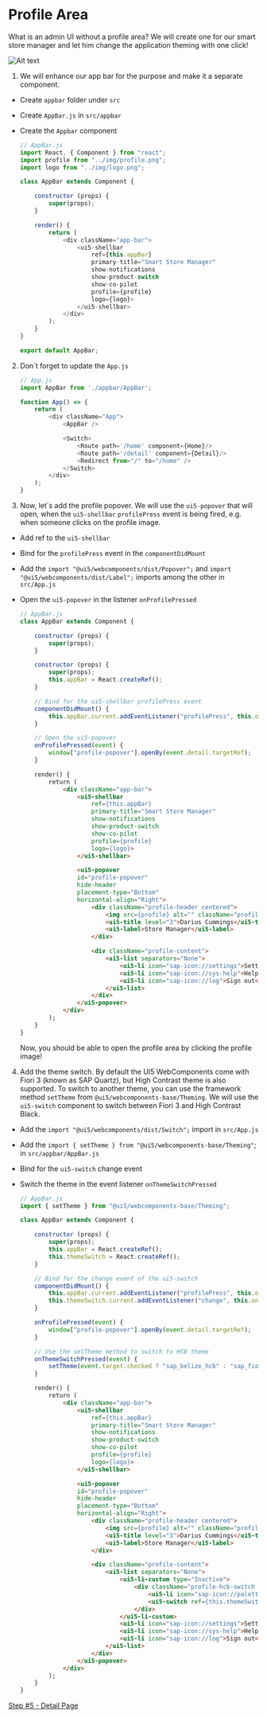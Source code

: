 # Profile Area

What is an admin UI without a profile area? We will create one for our smart store manager and let him change the application theming with one click!

![Alt text](./step4.png?raw=true "Profile Area")

1. We will enhance our app bar for the purpose and make it a separate component. 
- Create ```appbar``` folder under ```src```
- Create ```AppBar.js``` in ```src/appbar```
- Create the ```Appbar``` component

	```js
	// AppBar.js
	import React, { Component } from "react";
	import profile from "../img/profile.png";
	import logo from "../img/logo.png";

	class AppBar extends Component {	

		constructor (props) {
			super(props);
		}

		render() {
			return (
				<div className="app-bar">
					<ui5-shellbar
						ref={this.appBar}
						primary-title="Smart Store Manager"
						show-notifications
						show-product-switch
						show-co-pilot
						profile={profile}
						logo={logo}>
					</ui5-shellbar>
				</div>
			);
		}
	}

	export default AppBar;
	```

2. Don`t forget to update the ```App.js```

	```js
	// App.js
	import AppBar from './appbar/AppBar';

	function App() => {
		return (
			<div className="App">
				<AppBar />

				<Switch>
					<Route path='/home' component={Home}/>
					<Route path='/detail' component={Detail}/>
					<Redirect from="/" to="/home" />
				</Switch>
			</div>
		);
	}
	```

3. Now, let`s add the profile popover. We will use the ```ui5-popover``` that will open, when the ```ui5-shellbar``` ```profilePress``` event is being fired, e.g. when someone clicks on the profile image.

- Add ref to the ```ui5-shellbar```
- Bind for the ```profilePress``` event in the ```componentDidMount```
- Add the ```import "@ui5/webcomponents/dist/Popover";``` and ```import "@ui5/webcomponents/dist/Label";``` imports among the other in ```src/App.js```
- Open the ```ui5-popover``` in the listener ```onProfilePressed```

	```js
	// AppBar.js
	class AppBar extends Component {	

		constructor (props) {
			super(props);
		}

		constructor (props) {
			super(props);
			this.appBar = React.createRef();
		}

		// Bind for the ui5-shellbar profilePress event
		componentDidMount() {
			this.appBar.current.addEventListener("profilePress", this.onProfilePressed);
		}

		// Open the ui5-popover
		onProfilePressed(event) {
			window["profile-popover"].openBy(event.detail.targetRef);
		}
	```

	```html
		render() {
			return (
				<div className="app-bar">
					<ui5-shellbar
						ref={this.appBar}
						primary-title="Smart Store Manager"
						show-notifications
						show-product-switch
						show-co-pilot
						profile={profile}
						logo={logo}>
					</ui5-shellbar>

					<ui5-popover
					id="profile-popover"
					hide-header
					placement-type="Bottom"
					horizontal-align="Right">
						<div className="profile-header centered">
							<img src={profile} alt="" className="profile-img"/>
							<ui5-title level="3">Darius Cummings</ui5-title>
							<ui5-label>Store Manager</ui5-label>
						</div>

						<div className="profile-content">
							<ui5-list separators="None">
								<ui5-li icon="sap-icon://settings">Settings</ui5-li>
								<ui5-li icon="sap-icon://sys-help">Help</ui5-li>
								<ui5-li icon="sap-icon://log">Sign out</ui5-li>
							</ui5-list>
						</div>
					</ui5-popover>
				</div>
			);
		}
	}
	```

	Now, you should be able to open the profile area by clicking the profile image!

4. Add the theme switch. By default the UI5 WebComponents come with Fiori 3 (known as SAP Quartz), but High Contrast theme is also supported. To switch to another theme, you can use the framework method ```setTheme```  from ```@ui5/webcomponents-base/Theming```.
We will use the ```ui5-switch``` component to switch between Fiori 3 and High Contrast Black.

- Add the ```import "@ui5/webcomponents/dist/Switch";``` import in ```src/App.js```
- Add the ```import { setTheme } from "@ui5/webcomponents-base/Theming"```; in ```src/appbar/AppBar.js```
- Bind for the ```ui5-switch``` change event
- Switch the theme in the event listener ```onThemeSwitchPressed```

	```js
	// AppBar.js
	import { setTheme } from "@ui5/webcomponents-base/Theming";

	class AppBar extends Component {	

		constructor (props) {
			super(props);
			this.appBar = React.createRef();
			this.themeSwitch = React.createRef();
		}

		// Bind for the change event of the ui5-switch
		componentDidMount() {
			this.appBar.current.addEventListener("profilePress", this.onProfilePressed);
			this.themeSwitch.current.addEventListener("change", this.onThemeSwitchPressed.bind(this));
		}

		onProfilePressed(event) {
			window["profile-popover"].openBy(event.detail.targetRef);
		}

		// Use the setTheme method to switch to HCB theme
		onThemeSwitchPressed(event) {
			setTheme(event.target.checked ? "sap_belize_hcb" : "sap_fiori_3");
		}
	```


	```html
		render() {
			return (
				<div className="app-bar">
					<ui5-shellbar
						ref={this.appBar}
						primary-title="Smart Store Manager"
						show-notifications
						show-product-switch
						show-co-pilot
						profile={profile}
						logo={logo}>
					</ui5-shellbar>

					<ui5-popover
					id="profile-popover"
					hide-header
					placement-type="Bottom"
					horizontal-align="Right">
						<div className="profile-header centered">
							<img src={profile} alt="" className="profile-img"/>
							<ui5-title level="3">Darius Cummings</ui5-title>
							<ui5-label>Store Manager</ui5-label>
						</div>

						<div className="profile-content">
							<ui5-list separators="None">
								<ui5-li-custom type="Inactive">
									<div className="profile-hcb-switch centered">
										<ui5-li icon="sap-icon://palette" type="Inactive">High Contrast Black</ui5-li>
										<ui5-switch ref={this.themeSwitch}></ui5-switch>
									</div>
								</ui5-li-custom> 
								<ui5-li icon="sap-icon://settings">Settings</ui5-li>
								<ui5-li icon="sap-icon://sys-help">Help</ui5-li>
								<ui5-li icon="sap-icon://log">Sign out</ui5-li>
							</ui5-list>
						</div>
					</ui5-popover>
				</div>
			);
		}
	}
	```

[Step #5 - Detail Page](./docs/Step5_Details.md)
